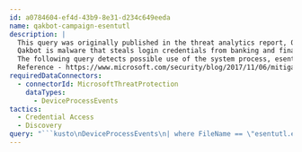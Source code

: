 ```yaml
---
id: a0784604-ef4d-43b9-8e31-d234c649eeda
name: qakbot-campaign-esentutl
description: |
  This query was originally published in the threat analytics report, Qakbot blight lingers, seeds ransomware
  Qakbot is malware that steals login credentials from banking and financial services. It has been deployed against small businesses as well as major corporations. Some outbreaks have involved targeted ransomware campaigns that use a similar set of techniques. Links to related queries are listed under See also.
  The following query detects possible use of the system process, esentutl.exe, to look through a user's browser history and steal cookies.
  Reference - https://www.microsoft.com/security/blog/2017/11/06/mitigating-and-eliminating-info-stealing-qakbot-and-emotet-in-corporate-networks/
requiredDataConnectors:
  - connectorId: MicrosoftThreatProtection
    dataTypes:
      - DeviceProcessEvents
tactics:
  - Credential Access
  - Discovery
query: "```kusto\nDeviceProcessEvents\n| where FileName == \"esentutl.exe\"\n| where ProcessCommandLine has \"WebCache\"\n| where ProcessCommandLine has_any (\"V01\", \"/s\", \"/d\")\n| project ProcessCommandLine, \nInitiatingProcessParentFileName, DeviceId, Timestamp\n```"
---
```


